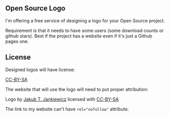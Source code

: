 ## Open Source Logo

I'm offering a free service of designing a logo for your Open Source project.
 
Requirement is that it needs to have some users (some download counts or github stars).
Best if the project has a website even if it's just a Github pages one.

## License

Designed logos will have license:

[CC-BY-SA](https://creativecommons.org/licenses/by-sa/4.0/)

The website that will use the logo will need to put proper attribution:

Logo by [Jakub T. Jankiewicz](https://jcubic.pl) licensed with
[CC-BY-SA](https://creativecommons.org/licenses/by-sa/4.0/)

The link to my website can't have `rel="nofollow"` attribute.
